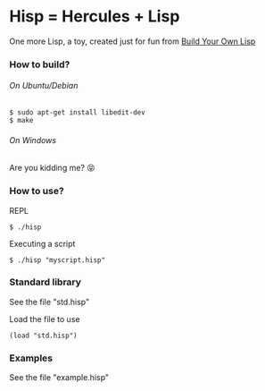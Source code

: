 # Hisp = Hercules + Lisp

One more Lisp, a toy, created just for fun from [Build Your Own Lisp](http://buildyourownlisp.com)

### How to build?

###### On Ubuntu/Debian

    $ sudo apt-get install libedit-dev
    $ make

###### On Windows

Are you kidding me? :stuck_out_tongue_closed_eyes:

### How to use?

REPL

    $ ./hisp

Executing a script

    $ ./hisp "myscript.hisp"

### Standard library

See the file "std.hisp"

Load the file to use

    (load "std.hisp")

### Examples

See the file "example.hisp"
